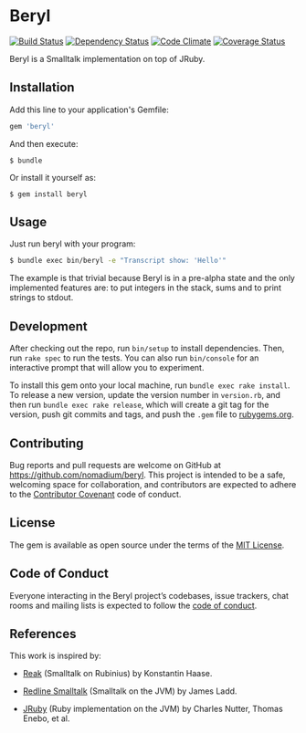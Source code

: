 # Beryl

[![Build Status](https://img.shields.io/travis/nomadium/beryl.svg)][travis]
[![Dependency Status](https://img.shields.io/gemnasium/nomadium/beryl.svg)][gemnasium]
[![Code Climate](https://img.shields.io/codeclimate/github/nomadium/beryl.svg)][codeclimate]
[![Coverage Status](http://img.shields.io/coveralls/nomadium/beryl.svg)][coveralls]

[travis]: https://travis-ci.org/nomadium/beryl
[gemnasium]: https://gemnasium.com/nomadium/beryl
[codeclimate]: https://codeclimate.com/github/nomadium/beryl
[coveralls]: https://coveralls.io/r/nomadium/beryl

Beryl is a Smalltalk implementation on top of JRuby.

## Installation

Add this line to your application's Gemfile:

```ruby
gem 'beryl'
```

And then execute:

    $ bundle

Or install it yourself as:

    $ gem install beryl

## Usage

Just run beryl with your program:

```sh
$ bundle exec bin/beryl -e "Transcript show: 'Hello'"
```

The example is that trivial because Beryl is in a pre-alpha state
and the only implemented features are: to put integers in the stack,
sums and to print strings to stdout.

## Development

After checking out the repo, run `bin/setup` to install dependencies.
Then, run `rake spec` to run the tests. You can also run `bin/console`
for an interactive prompt that will allow you to experiment.

To install this gem onto your local machine, run `bundle exec rake install`.
To release a new version, update the version number in `version.rb`,
and then run `bundle exec rake release`, which will create a git tag
for the version, push git commits and tags, and push the `.gem`
file to [rubygems.org](https://rubygems.org).

## Contributing

Bug reports and pull requests are welcome on GitHub at
https://github.com/nomadium/beryl. This project is intended to be a safe,
welcoming space for collaboration, and contributors are expected to
adhere to the [Contributor Covenant](http://contributor-covenant.org)
code of conduct.

## License

The gem is available as open source under the terms of the
[MIT License](https://opensource.org/licenses/MIT).

## Code of Conduct

Everyone interacting in the Beryl project’s codebases, issue trackers,
chat rooms and mailing lists is expected to follow the
[code of conduct](https://github.com/nomadium/beryl/blob/master/CODE_OF_CONDUCT.md).

## References

This work is inspired by:

* [Reak](https://github.com/rkh/Reak) (Smalltalk on Rubinius) by Konstantin Haase.

* [Redline Smalltalk](http://www.redline.st/) (Smalltalk on the JVM) by James Ladd.

* [JRuby](https://github.com/jruby/jruby) (Ruby implementation on the JVM)
  by Charles Nutter, Thomas Enebo, et al.
